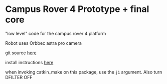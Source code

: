 # Campus Rover 4 Prototype + final core

"low level" code for the campus rover 4 platform

Robot uses Orbbec astra pro camera

git source [here](https://github.com/orbbec/ros_astra_camera)

install instructions [here](http://wiki.ros.org/astra_camera)

when invoking catkin_make on this package, use the `j1` argument. Also turn DFILTER OFF
